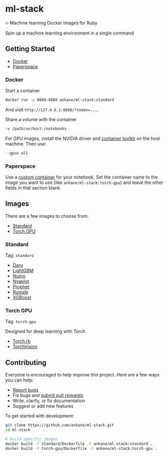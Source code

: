 # ml-stack

:fire: Machine learning Docker images for Ruby

Spin up a machine learning environment in a single command

## Getting Started

- [Docker](#docker)
- [Paperspace](#paperspace)

### Docker

Start a container

```sh
docker run -p 8888:8888 ankane/ml-stack:standard
```

And visit `http://127.0.0.1:8888/?token=...`.

Share a volume with the container

```sh
-v /path/on/host:/notebooks
```

For GPU images, install the NVIDIA driver and [container toolkit](https://github.com/NVIDIA/nvidia-docker) on the host machine. Then use:

```sh
--gpus all
```

### Paperspace

Use a [custom container](https://docs.paperspace.com/gradient/notebooks/notebook-containers) for your notebook. Set the container name to the image you want to use (like `ankane/ml-stack:torch-gpu`) and leave the other fields in that section blank.

## Images

There are a few images to choose from:

- [Standard](#standard)
- [Torch GPU](#torch-gpu)

### Standard

Tag: `standard`

- [Daru](https://github.com/SciRuby/daru)
- [LightGBM](https://github.com/ankane/lightgbm)
- [Numo](https://github.com/ruby-numo/numo-narray)
- [Nyaplot](https://github.com/domitry/nyaplot)
- [Prophet](https://github.com/ankane/prophet)
- [Rumale](https://github.com/yoshoku/rumale)
- [XGBoost](https://github.com/ankane/xgb)

### Torch GPU

Tag: `torch-gpu`

Designed for deep learning with Torch

- [Torch.rb](https://github.com/ankane/torch.rb)
- [TorchVision](https://github.com/ankane/torchvision)

## Contributing

Everyone is encouraged to help improve this project. Here are a few ways you can help:

- [Report bugs](https://github.com/ankane/ml-stack/issues)
- Fix bugs and [submit pull requests](https://github.com/ankane/ml-stack/pulls)
- Write, clarify, or fix documentation
- Suggest or add new features

To get started with development:

```sh
git clone https://github.com/ankane/ml-stack.git
cd ml-stack

# build specific images
docker build -f standard/Dockerfile -t ankane/ml-stack:standard .
docker build -f torch-gpu/Dockerfile -t ankane/ml-stack:torch-gpu .
```
